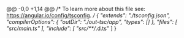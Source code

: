 @@ -0,0 +1,14 @@
/* To learn more about this file see: https://angular.io/config/tsconfig. */
{
  "extends": "./tsconfig.json",
  "compilerOptions": {
    "outDir": "./out-tsc/app",
    "types": []
  },
  "files": [
    "src/main.ts"
  ],
  "include": [
    "src/**/*.d.ts"
  ]
}
